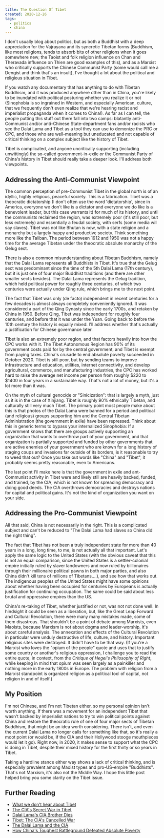 ```yaml
---
title: The Question Of Tibet
created: 2020-12-26
tags:
  - politics
  - china
---
```


I don't usually blog about politics, but as both a Buddhist with a deep
appreciation for the Vajrayana and its syncretic Tibetan forms (Buddhism, like
most religions, tends to absorb bits of other religions when it goes somewhere
new; the Taoist and folk religion influence on Chan and Theravada influence on
Thien are good examples of this), and as a Marxist who critically supports the
Chinese Communist Party (some would call me a Dengist and think that's an
insult), I've thought a lot about the political and religious situation in
Tibet.

If you watch any documentary that has anything to do with Tibetan Buddhism, and
it was produced anywhere other than in China, you're likely to be inundated with
political posturing whether you realize it or not (Sinophobia is so ingrained in
Western, and especially American, culture, that we frequently don't even realize
that we're hearing racist and imperialist propaganda when it comes to China!).
As far as I can tell, the people putting this stuff out there fall into two
camps: blatantly anti-Communist and/or anti-Chinese State-department fans
and/or racists who see the Dalai Lama and Tibet as a tool they can use to
demonize the PRC or CPC, and those who are well-meaning but uneducated and not
capable of critical thinking on a complex subject like the history of Tibet.

Tibet is complicated, and anyone uncritically supporting (including unwittingly)
the so-called government-in-exile _or_ the Communist Party of China's history in
Tibet should really take a deeper look. I'll address both viewpoints.

## Addressing the Anti-Communist Viewpoint

The common perception of pre-Communist Tibet in the global north is of an
idyllic, highly religious, peaceful society. This is a fabrication. Tibet was a
theocratic dictatorship (I don't often use the word 'dictatorship', since in
America, everyone we don't like is a dictator and everyone we do like is a
benevolent leader, but this case warrants it) for much of its history, and until
the communists reclaimed the region, was extremely poor (it's still poor, but
less extremely) and essentially a feudal society, with serfs (some media will
say slaves). Tibet was not like Bhutan is now, with a state religion and a
monarchy but a largely happy and productive society. Think something more like
the Taliban. The period between 1912 and 1950 was not a happy time for the
average Tibetan under the theocratic absolute monarchy of the Gelug sect.

There is also a common misunderstanding about Tibetan Buddhism, namely that the
Dalai Lama represents all Buddhists in Tibet. It's true that the Gelug sect was
predominant since the time of the 5th Dalai Lama (17th century), but it is just
one of four major Buddhist traditions (and there are other smaller sects
besides). The Dalai Lama represents the Gelug tradition, which held political
power for roughly three centuries, of which two centuries were actually under
Qing rule, which brings me to the next point.

The fact that Tibet was only (de facto) independent in recent centuries for a
few decades is almost always completely conveniently ignored. It was considered
a part of the Qing Dynasty since the early 1700s, and retaken by China in 1950.
Before Qing, Tibet was independent for roughly four centuries, and before that
it was under the Yuan. Going back to before the 10th century the history is
equally mixed. I'll address whether that's actually a justification for Chinese
governance later.

Tibet is also an extremely poor region, and that factors heavily into how the
CPC works with it. The Tibet Autonomous Region has 90% of its government costs
paid for by the central government, and Tibet is exempt from paying taxes.
China's crusade to end absolute poverty succeeded in October 2020. Tibet is
still poor, but by sending teams to improve infrastructure and education,
utilities, internet connectivity, and develop agricultural, commerce, and
manufacturing industries, the CPC has worked hard to raise the average net
income per person from roughly $220 to $1400 in four years in a sustainable way.
That's not a lot of money, but it's a lot more than it was.

On the myth of cultural genocide or "Sinicization": that is largely a myth, just
as it is in the case of Xinjiang. Tibet is roughly 90% ethnically Tibetan, and
culturally still very much Tibet. The primary point most people make about this
is that photos of the Dalai Lama were banned for a period and political (and
religious) groups supporting him and the Central Tibetan Administration (the
government in exile) have been repressed. Think about this in generic terms to
bypass your internalized Sinophobia: If a government knows that there are groups
actively supporting an organization that wants to overthrow part of your
government, and that organization is partially supported and funded by other
governments that are active enemies of your government who are known for a long
history of staging coups and invasions far outside of its borders, is it
reasonable to try to weed that out? Once you take out words like "China" and
"Tibet", it probably seems pretty reasonable, even to Americans.

The last point I'll make here is that the government in exile and ant-Communist
activity in Tibet were and likely still are heavily backed, funded, and trained,
by the CIA, which is not known for spreading democracy and doing good deeds. The
CIA overthrows democracies and destroys nations for capital and political gains.
It's not the kind of organization you want on your side.

## Addressing the Pro-Communist Viewpoint

All that said, China is not necessarily in the right. This is a complicated
subject and can't be reduced to "The Dalai Lama had slaves so China did the
right thing".

The fact that Tibet has not been a truly independent state for more than 40
years in a long, long time, to me, is not actually all that important. Let's
apply the same logic to the United States (with the obvious caveat that this is
not an equal comparison, since the United States is a settler-colonial empire
initially ruled by slaver landowners and now ruled by billionaires through their
millionaire political pawns in both major parties, and also China didn't kill
tens of millions of Tibetans....), and see how that works out. The indigenous
peoples of the United States might have some opinions about whether having been
occupied for centuries by Europeans is actually justification for continuing
occupation. The same could be said about less brutal and oppressive empires than
the US.

China's re-taking of Tibet, whether justified or not, was not not done well. In
hindsight it could be seen as a liberation, but, like the Great Leap Forward and
Cultural Revolution, there were many many mistakes made, some of them
disastrous. That shouldn't be a point of debate among Marxists, even Maoists,
because Marxism is not about dogma and leader-worship, it's about careful
analysis. The annexation and effects of the Cultural Revolution in particular
were unduly destructive of life, culture, and history. Important religious sites
were destroyed. It didn't have to be that way. (If you're a Marxist who loves
the "opium of the people" quote and uses that to justify some country or
another's religious oppression, I challenge you to read the entire quote, in
context, from the _Critique of Hegel's Philosophy of Right_, while keeping in
mind that opium was seen largely as a painkiller and nothing more in the early
1800s in Europe. The problem with religion from a Marxist standpoint is
organized religion as a political tool of capital, not religion in and of
itself.)

## My Position

I'm not Chinese, and I'm not Tibetan either, so my personal opinion isn't worth
anything. If there was a movement for an independent Tibet that wasn't backed by
imperialist nations to try to win political points against China and restore the
theocratic rule of one of four major sects of Tibetan Buddhism, that might be an
idea worth considering. There isn't, and even the current Dalai Lama no longer
calls for something like that, so it's really a moot point (or would be, if the
CIA and their Hollywood stooge mouthpieces would let it go). Right now, in 2020,
it makes sense to support what the CPC is doing in Tibet, despite their mixed
history for the first thirty or so years in Tibet.

Taking a hardline stance either way shows a lack of critical thinking, and is
especially prevalent among Maoist types and pro-US-empire "Buddhists". That's
not Marxism, it's also not the Middle Way. I hope this little post helped bring
you some clarity on the Tibet issue.

## Further Reading

* [What we don't hear about
  Tibet](https://www.theguardian.com/commentisfree/2009/feb/10/tibet-china-feudalism)
* [The CIA's Secret War in
  Tibet](https://www.chicagotribune.com/news/ct-xpm-1997-01-26-9701270002-story.html)
* [Dalai Lama's CIA Brother
  Dies](https://www.reuters.com/article/us-china-tibet/dalai-lamas-pro-independence-brother-dies-in-u-s-idUSPEK19832520080906)
* [Tibet: The CIA's Cancelled
  War](https://www.nybooks.com/daily/2013/04/09/cias-cancelled-war-tibet/)
* [The Dalai Lama and the CIA](https://www.umsl.edu/~thomaskp/dalai.htm)
* [How China's Toughest Battleground Defeated Absolute
  Poverty](https://news.cgtn.com/news/2020-10-16/How-Tibet-eliminated-absolute-poverty-despite-harsh-climate--UDkSdO4J5S/index.html)
